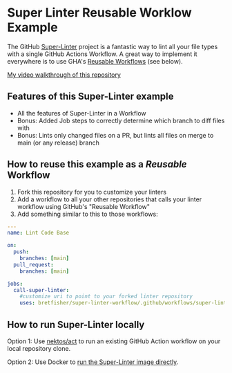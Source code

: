 # Super Linter Reusable Worklow Example

The GitHub [Super-Linter](https://github.com/marketplace/actions/super-linter) project is a fantastic way to lint all your file types with a single GitHub Actions Workflow. A great way to implement it everywhere is to use GHA's [Reusable Workflows](https://docs.github.com/en/actions/learn-github-actions/reusing-workflows) (see below).

[My video walkthrough of this repository](https://youtu.be/aXZgQM8DqXg)

## Features of this Super-Linter example

- All the features of Super-Linter in a Workflow
- Bonus: Added Job steps to correctly determine which branch to diff files with
- Bonus: Lints only changed files on a PR, but lints all files on merge to main (or any release) branch

## How to reuse this example as a *Reusable* Workflow

1. Fork this repository for you to customize your linters
2. Add a workflow to all your other repositories that calls your linter workflow using GitHub's "Reusable Workflow"
3. Add something similar to this to those workflows:

```yaml
---
name: Lint Code Base

on:
  push:
    branches: [main]
  pull_request:
    branches: [main]

jobs:
  call-super-linter:
    #customize uri to point to your forked linter repository
    uses: bretfisher/super-linter-workflow/.github/workflows/super-linter.yaml@main
```

## How to run Super-Linter locally

Option 1: Use [nektos/act](https://github.com/nektos/act) to run an existing GitHub Action workflow on your local repository clone.

Option 2: Use Docker to [run the Super-Linter image directly](https://github.com/github/super-linter/blob/main/docs/run-linter-locally.md).
